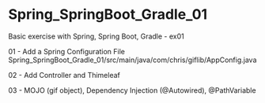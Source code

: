 # Spring_SpringBoot_Gradle_01
Basic exercise with Spring, Spring Boot, Gradle - ex01

01 - Add a Spring Configuration File
	Spring_SpringBoot_Gradle_01/src/main/java/com/chris/giflib/AppConfig.java
	
02 - Add Controller and Thimeleaf

03 - MOJO (gif object), Dependency Injection (@Autowired), @PathVariable

